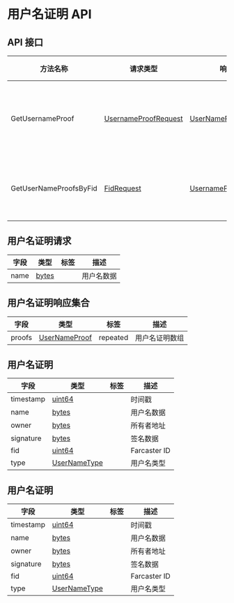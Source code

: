 # 用户名证明 API

## API 接口

| 方法名称               | 请求类型                                | 响应类型                                      | 描述            |
| ---------------------- | --------------------------------------- | --------------------------------------------- | --------------- |
| GetUsernameProof       | [UsernameProofRequest](#用户名证明请求) | [UserNameProof](#用户名证明)                  | 获取用户名证明  |
| GetUserNameProofsByFid | [FidRequest](#FID请求)                  | [UsernameProofsResponse](#用户名证明响应集合) | 按 FID 获取证明 |

## 用户名证明请求

| 字段 | 类型           | 标签 | 描述       |
| ---- | -------------- | ---- | ---------- |
| name | [bytes](#字节) |      | 用户名数据 |

## 用户名证明响应集合

| 字段   | 类型                         | 标签     | 描述           |
| ------ | ---------------------------- | -------- | -------------- |
| proofs | [UserNameProof](#用户名证明) | repeated | 用户名证明数组 |

## 用户名证明

| 字段      | 类型                        | 标签 | 描述         |
| --------- | --------------------------- | ---- | ------------ |
| timestamp | [uint64](#无符号64位整数)   |      | 时间戳       |
| name      | [bytes](#字节)              |      | 用户名数据   |
| owner     | [bytes](#字节)              |      | 所有者地址   |
| signature | [bytes](#字节)              |      | 签名数据     |
| fid       | [uint64](#无符号64位整数)   |      | Farcaster ID |
| type      | [UserNameType](#用户名类型) |      | 用户名类型   |

## 用户名证明

| 字段      | 类型                        | 标签 | 描述         |
| --------- | --------------------------- | ---- | ------------ |
| timestamp | [uint64](#无符号64位整数)   |      | 时间戳       |
| name      | [bytes](#字节)              |      | 用户名数据   |
| owner     | [bytes](#字节)              |      | 所有者地址   |
| signature | [bytes](#字节)              |      | 签名数据     |
| fid       | [uint64](#无符号64位整数)   |      | Farcaster ID |
| type      | [UserNameType](#用户名类型) |      | 用户名类型   |
